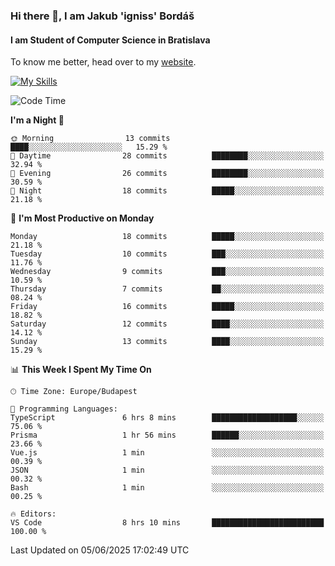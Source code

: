 ### Hi there 👋, I am Jakub 'igniss' Bordáš

#### I am Student of Computer Science in Bratislava
To know me better, head over to my [website](https://bordas.sk).

[![My Skills](https://skillicons.dev/icons?i=js,typescript,html,css,figma,svelte,vue,next,postgresql,nest,express,nodejs)](https://bordas.sk)


<!--START_SECTION:waka-->
![Code Time](http://img.shields.io/badge/Code%20Time-1%2C926%20hrs%2041%20mins-blue)

**I'm a Night 🦉** 

```text
🌞 Morning                13 commits          ████░░░░░░░░░░░░░░░░░░░░░   15.29 % 
🌆 Daytime                28 commits          ████████░░░░░░░░░░░░░░░░░   32.94 % 
🌃 Evening                26 commits          ████████░░░░░░░░░░░░░░░░░   30.59 % 
🌙 Night                  18 commits          █████░░░░░░░░░░░░░░░░░░░░   21.18 % 
```
📅 **I'm Most Productive on Monday** 

```text
Monday                   18 commits          █████░░░░░░░░░░░░░░░░░░░░   21.18 % 
Tuesday                  10 commits          ███░░░░░░░░░░░░░░░░░░░░░░   11.76 % 
Wednesday                9 commits           ███░░░░░░░░░░░░░░░░░░░░░░   10.59 % 
Thursday                 7 commits           ██░░░░░░░░░░░░░░░░░░░░░░░   08.24 % 
Friday                   16 commits          █████░░░░░░░░░░░░░░░░░░░░   18.82 % 
Saturday                 12 commits          ████░░░░░░░░░░░░░░░░░░░░░   14.12 % 
Sunday                   13 commits          ████░░░░░░░░░░░░░░░░░░░░░   15.29 % 
```


📊 **This Week I Spent My Time On** 

```text
🕑︎ Time Zone: Europe/Budapest

💬 Programming Languages: 
TypeScript               6 hrs 8 mins        ███████████████████░░░░░░   75.06 % 
Prisma                   1 hr 56 mins        ██████░░░░░░░░░░░░░░░░░░░   23.66 % 
Vue.js                   1 min               ░░░░░░░░░░░░░░░░░░░░░░░░░   00.39 % 
JSON                     1 min               ░░░░░░░░░░░░░░░░░░░░░░░░░   00.32 % 
Bash                     1 min               ░░░░░░░░░░░░░░░░░░░░░░░░░   00.25 % 

🔥 Editors: 
VS Code                  8 hrs 10 mins       █████████████████████████   100.00 % 
```


 Last Updated on 05/06/2025 17:02:49 UTC
<!--END_SECTION:waka-->
